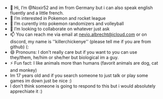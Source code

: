 - 👋 Hi, I’m @Noxir52 and im from Germany but i can also speak english fluently and a little french.
- 👀 I’m interested in Pokemon and rocket league
- 🌱 I’m curently into pokemon randomizers and volleyball
- 💞️ I’m looking to collaborate on whatever just ask
- 📫 You can reach me via email at nevio.albrecht@icloud.com or on discord, my name is ''killerchickenye'' (please tell me if you are from github) (:
- 😄 Pronouns: I don't really care but if you want to you can use they/them, he/him or she/her but biological im a guy.
- ⚡ Fun fact: I like animals more than humans (favorit animals are dog, cat and monkey) 
- Im 17 years old and if you search someone to just talk or play some games im down just be nice :)
- I don't think someone is going to respond to this but i would absolutely apprechiate it :)
<!---
Noxir52/Noxir52 is a ✨ special ✨ repository because its `README.md` (this file) appears on your GitHub profile.
You can click the Preview link to take a look at your changes.
--->
